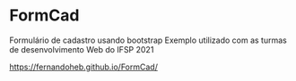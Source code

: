 # FormCad
 Formulário de cadastro usando bootstrap Exemplo utilizado com as turmas de desenvolvimento Web do IFSP 2021
 
 
  https://fernandoheb.github.io/FormCad/

